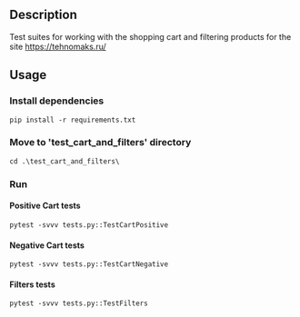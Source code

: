 ## Description
Test suites for working with the shopping cart and filtering products for the site https://tehnomaks.ru/

## Usage
### Install dependencies
```shell
pip install -r requirements.txt
```

### Move to 'test_cart_and_filters' directory
```shell
cd .\test_cart_and_filters\
```

### Run

#### Positive Cart tests

```shell
pytest -svvv tests.py::TestCartPositive
```

#### Negative Cart tests

```shell
pytest -svvv tests.py::TestCartNegative
```

#### Filters tests

```shell
pytest -svvv tests.py::TestFilters
```


